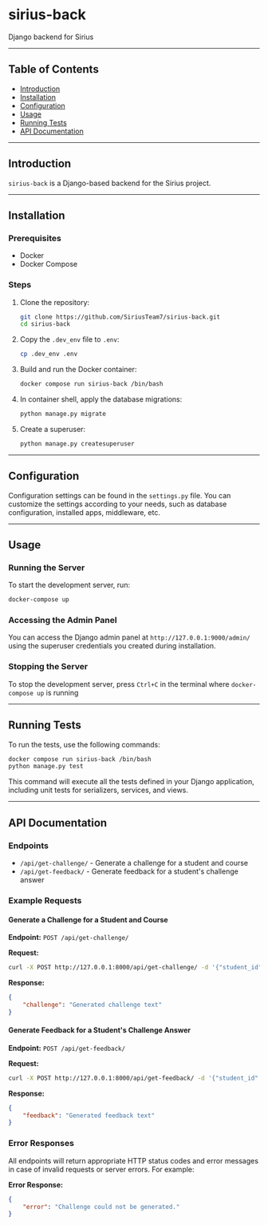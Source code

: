 # sirius-back
Django backend for Sirius

---

## Table of Contents

- [Introduction](#introduction)
- [Installation](#installation)
- [Configuration](#configuration)
- [Usage](#usage)
- [Running Tests](#running-tests)
- [API Documentation](#api-documentation)

---

## Introduction

`sirius-back` is a Django-based backend for the Sirius project.

---

## Installation

### Prerequisites

- Docker
- Docker Compose

### Steps


1. Clone the repository:

    ```bash
    git clone https://github.com/SiriusTeam7/sirius-back.git
    cd sirius-back
    ```

2. Copy the `.dev_env` file to `.env`:

    ```bash
    cp .dev_env .env
    ```

2. Build and run the Docker container:

    ```bash
    docker compose run sirius-back /bin/bash
    ```

3. In container shell, apply the database migrations:

    ```bash
    python manage.py migrate
    ```

4. Create a superuser:

    ```bash
    python manage.py createsuperuser
    ```

---

## Configuration

Configuration settings can be found in the `settings.py` file. You can customize the settings according to your needs, such as database configuration, installed apps, middleware, etc.

---

## Usage

### Running the Server

To start the development server, run:

```bash
docker-compose up
```

### Accessing the Admin Panel

You can access the Django admin panel at `http://127.0.0.1:9000/admin/` using the superuser credentials you created during installation.

### Stopping the Server

To stop the development server, press `Ctrl+C` in the terminal where `docker-compose up` is running

---

## Running Tests

To run the tests, use the following commands:

```bash
docker compose run sirius-back /bin/bash
python manage.py test
```

This command will execute all the tests defined in your Django application, including unit tests for serializers, services, and views.

---

## API Documentation

### Endpoints

- `/api/get-challenge/` - Generate a challenge for a student and course
- `/api/get-feedback/` - Generate feedback for a student's challenge answer

### Example Requests

#### Generate a Challenge for a Student and Course

**Endpoint:** `POST /api/get-challenge/`

**Request:**

```bash
curl -X POST http://127.0.0.1:8000/api/get-challenge/ -d '{"student_id": 1, "course_id": 1}' -H "Content-Type: application/json"
```

**Response:**

```json
{
    "challenge": "Generated challenge text"
}
```

#### Generate Feedback for a Student's Challenge Answer

**Endpoint:** `POST /api/get-feedback/`

**Request:**

```bash
curl -X POST http://127.0.0.1:8000/api/get-feedback/ -d '{"student_id": 1, "challenge_id": 1, "answer_type": "text", "answer_text": "This is my answer"}' -H "Content-Type: multipart/form-data"
```

**Response:**

```json
{
    "feedback": "Generated feedback text"
}
```

### Error Responses

All endpoints will return appropriate HTTP status codes and error messages in case of invalid requests or server errors. For example:

**Error Response:**

```json
{
    "error": "Challenge could not be generated."
}
```
